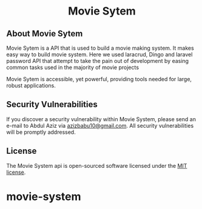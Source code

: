 <h1 align="center">Movie Sytem</h1>

## About Movie Sytem

Movie Sytem is a API that is used to build a movie making system. It makes easy way to build movie system. Here we used laracrud, Dingo and laravel password API that  attempt to take the pain out of development by easing common tasks used in the majority of movie projects

Movie Sytem is accessible, yet powerful, providing tools needed for large, robust applications.

## Security Vulnerabilities

If you discover a security vulnerability within Movie System, please send an e-mail to Abdul Aziz via [azizbabu10@gmail.com](mailto:taylor@laravel.com). All security vulnerabilities will be promptly addressed.

## License

The Movie System api is open-sourced software licensed under the [MIT license](https://opensource.org/licenses/MIT).
# movie-system
